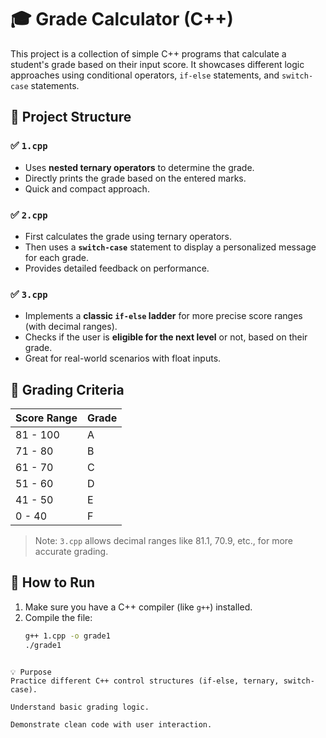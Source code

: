# 🎓 Grade Calculator (C++)

This project is a collection of simple C++ programs that calculate a student's grade based on their input score. It showcases different logic approaches using conditional operators, `if-else` statements, and `switch-case` statements.

## 📁 Project Structure

### ✅ `1.cpp`
- Uses **nested ternary operators** to determine the grade.
- Directly prints the grade based on the entered marks.
- Quick and compact approach.

### ✅ `2.cpp`
- First calculates the grade using ternary operators.
- Then uses a **`switch-case`** statement to display a personalized message for each grade.
- Provides detailed feedback on performance.

### ✅ `3.cpp`
- Implements a **classic `if-else` ladder** for more precise score ranges (with decimal ranges).
- Checks if the user is **eligible for the next level** or not, based on their grade.
- Great for real-world scenarios with float inputs.

## 📌 Grading Criteria

| Score Range      | Grade |
|------------------|--------|
| 81 - 100         | A      |
| 71 - 80          | B      |
| 61 - 70          | C      |
| 51 - 60          | D      |
| 41 - 50          | E      |
| 0 - 40           | F      |

> Note: `3.cpp` allows decimal ranges like 81.1, 70.9, etc., for more accurate grading.

## 🚀 How to Run

1. Make sure you have a C++ compiler (like `g++`) installed.
2. Compile the file:
   ```bash
   g++ 1.cpp -o grade1
   ./grade1
```

💡 Purpose
Practice different C++ control structures (if-else, ternary, switch-case).

Understand basic grading logic.

Demonstrate clean code with user interaction.
